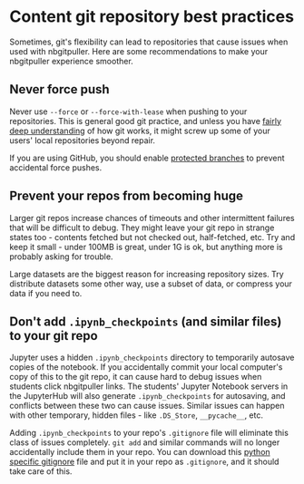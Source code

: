 # Content git repository best practices

Sometimes, git's flexibility can lead to repositories that cause issues
when used with nbgitpuller. Here are some recommendations to make your
nbgitpuller experience smoother.

## Never force push

Never use `--force` or `--force-with-lease` when pushing to your repositories.
This is general good git practice, and unless you have [fairly deep
understanding](https://xkcd.com/1597/) of how git works, it might screw up some
of your users' local repositories beyond repair.

If you are using GitHub, you should enable [protected branches](https://docs.github.com/en/github/administering-a-repository/about-protected-branches)
to prevent accidental force pushes.

## Prevent your repos from becoming huge

Larger git repos increase chances of timeouts and other intermittent failures
that will be difficult to debug. They might leave your git repo in strange states
too - contents fetched but not checked out, half-fetched, etc. Try and keep it small -
under 100MB is great, under 1G is ok, but anything more is probably asking for trouble.

Large datasets are the biggest reason for increasing repository sizes. Try distribute
datasets some other way, use a subset of data, or compress your data if you need to.

## Don't add `.ipynb_checkpoints` (and similar files) to your git repo

Jupyter uses a hidden `.ipynb_checkpoints` directory to temporarily autosave copies of the
notebook. If you accidentally commit your local computer's copy of this to the git repo,
it can cause hard to debug issues when students click nbgitpuller links. The students'
Jupyter Notebook servers in the JupyterHub will also generate `.ipynb_checkpoints` for
autosaving, and conflicts between these two can cause issues. Similar issues can happen
with other temporary, hidden files - like `.DS_Store`, `__pycache__`, etc.

Adding `.ipynb_checkpoints` to your repo's `.gitignore` file will eliminate this
class of issues completely. `git add` and similar commands will no longer
accidentally include them in your repo. You can download this [python specific
gitignore](https://github.com/github/gitignore/blob/master/Python.gitignore)
file and put it in your repo as `.gitignore`, and it should take care of this.
